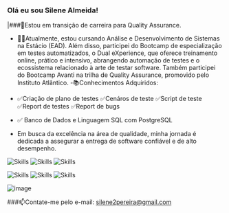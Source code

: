 ### Olá eu sou Silene Almeida!

|###🦅Estou em transição de carreira para Quality Assurance.

- 👩‍💻Atualmente, estou cursando Análise e Desenvolvimento de Sistemas na Estácio (EAD). Além disso, participei do Bootcamp de especialização em testes automatizados, o Dual eXperience, que oferece treinamento online, prático e intensivo, abrangendo automação de testes e o ecossistema relacionado à arte de testar software. Também participei do Bootcamp Avanti na trilha de Quality Assurance, promovido pelo Instituto Atlântico.
-📚Conhecimentos Adquiridos: 

- ✅Criação de plano de testes  ✅Cenáros de teste  ✅Script de teste  ✅Report de testes  ✅Report de bugs 

- ✅ Banco de Dados e Linguagem SQL com PostgreSQL 

- Em busca da excelência na área de qualidade, minha jornada é dedicada a assegurar a entrega de software confiável e de alto desempenho.


![Skills](https://img.shields.io/badge/JavaScript-F7DF1E?style=for-the-badge&logo=javascript&logoColor=black) 
![Skills](https://img.shields.io/badge/Ruby-CC342D?style=for-the-badge&logo=ruby&logoColor=white)
![Skills](https://img.shields.io/badge/Python-3776AB?style=for-the-badge&logo=python&logoColor=white)

![Skills](https://img.shields.io/badge/HTML-239120?style=for-the-badge&logo=html5&logoColor=white)
![Skills](https://img.shields.io/badge/CSS-239120?&style=for-the-badge&logo=css3&logoColor=white)
![Skills](https://img.shields.io/badge/Node.js-43853D?style=for-the-badge&logo=node.js&logoColor=white)

![image](https://github.com/silene-p-almeida/silene-p-almeida/assets/147871137/1ea9aeb7-e4e4-4129-8d47-a820165609d2)


###📫Contate-me pelo e-mail: silene2pereira@gmail.com 
